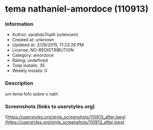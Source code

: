 # tema nathaniel-amordoce (110913)

### Information
- Author: sarahdo7nath (unknown)
- Created at: unknown
- Updated at: 2/26/2015, 11:23:26 PM
- License: NO-REDISTRIBUTION
- Category: amordoce
- Rating: undefined
- Total installs: 35
- Weekly installs: 0


### Description
um tema fofo sobre o nath


### Screenshots (links to userstyles.org)
![https://userstyles.org/style_screenshots/110913_after.jpeg](https://userstyles.org/style_screenshots/110913_after.jpeg)


